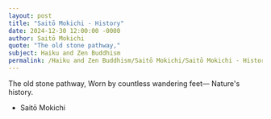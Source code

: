 ```yaml
---
layout: post
title: "Saitō Mokichi - History"
date: 2024-12-30 12:00:00 -0000
author: Saitō Mokichi
quote: "The old stone pathway,"
subject: Haiku and Zen Buddhism
permalink: /Haiku and Zen Buddhism/Saitō Mokichi/Saitō Mokichi - History
---
```


The old stone pathway,
Worn by countless wandering feet—
Nature's history.

- Saitō Mokichi
